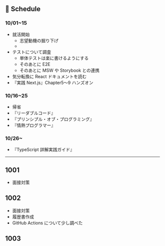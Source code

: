 ## 📅 Schedule

### 10/01~15

- 就活開始
  - 志望動機の掘り下げ
  -
- テストについて調査
  - 単体テストは楽に書けるようにする
  - そのあとに E2E
  - そのあとに MSW や Storybook との連携
- 気分転換に React ドキュメントを読む
- 『実践 Next.js』Chapter5〜9 ハンズオン

### 10/16~25

- 帰省
- 『リーダブルコード』
- 『プリンシプル・オブ・プログラミング』
- 『情熱プログラマー』

### 10/26~

- 『TypeScript 詳解実践ガイド』

---

## 1001

- 面接対策

## 1002

- 面接対策
- 履歴書作成
- GitHub Actions について少し調べた

## 1003
